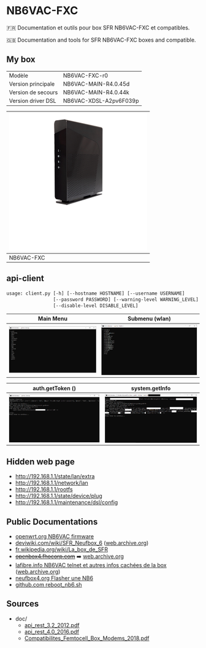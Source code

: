 # NB6VAC-FXC

:fr: Documentation et outils pour box SFR NB6VAC-FXC et compatibles.

:gb: Documentation and tools for SFR NB6VAC-FXC boxes and compatible.


## My box

|  |   |
|-----------------------|------------------------|
| Modèle                | NB6VAC-FXC-r0          |
| Version principale    | NB6VAC-MAIN-R4.0.45d   |
| Version de secours    | NB6VAC-MAIN-R4.0.44k   |
| Version driver DSL    | NB6VAC-XDSL-A2pv6F039p |

| ![home_sb1](img/home_sb1.png) |
|--|
| NB6VAC-FXC |

## api-client
```
usage: client.py [-h] [--hostname HOSTNAME] [--username USERNAME]
                 [--password PASSWORD] [--warning-level WARNING_LEVEL]
                 [--disable-level DISABLE_LEVEL]
```

| Main Menu | Submenu (wlan) |
|--|--|
| ![](img/capture/menu_1.png) | ![](img/capture/menu_2_wlan.png) |

| auth.getToken () | system.getInfo |
|--|--|
| ![](img/capture/auth_getToken.png) | ![](img/capture/system_getInfo.png) |


## Hidden web page

* http://192.168.1.1/state/lan/extra
* http://192.168.1.1/network/lan
* http://192.168.1.1/rootfs
* http://192.168.1.1/state/device/plug
* http://192.168.1.1/maintenance/dsl/config


## Public Documentations

* [openwrt.org NB6VAC firmware](https://forum.openwrt.org/t/install-openwrt-on-nb6-nb6v-sfr/53153/17)
* [deviwiki.com/wiki/SFR_Neufbox_6](https://deviwiki.com/wiki/SFR_Neufbox_6) ([web.archive.org](https://web.archive.org/web/20230131163452/https://deviwiki.com/wiki/SFR_Neufbox_6))
* [fr.wikipedia.org/wiki/La_box_de_SFR](https://fr.wikipedia.org/wiki/La_box_de_SFR)
* ~~[openbox4.fhocorp.com](http://openbox4.fhocorp.com/doc/)~~ ➡️ [web.archive.org](https://web.archive.org/web/20220309022737/http://openbox4.fhocorp.com/doc/)
* [lafibre.info NB6VAC telnet et autres infos cachées de la box](https://lafibre.info/sfr-la-fibre/nb6vac-telnet-et-autres-infos-cachees-de-la-box/) ([web.archive.org](https://web.archive.org/web/20230131164850/https://lafibre.info/sfr-la-fibre/nb6vac-telnet-et-autres-infos-cachees-de-la-box/))
* [neufbox4.org Flasher une NB6](http://web.archive.org/web/20170816192614/https://www.neufbox4.org/wiki/index.php?title=Flasher_une_NB6)
* [github.com reboot_nb6.sh](https://gist.github.com/notFloran/5788412/revisions)

## Sources

* doc/
  * [api_rest_3.2_2012.pdf](https://lafibre.info/images/altice/201207_sfr_api-rest.pdf)
  * [api_rest_4.0_2016.pdf](https://lafibre.info/sfr-les-news/spec-api-rest-box-de-sfr/)
  * [Compatibilites_Femtocell_Box_Modems_2018.pdf](https://cdn.woopic.com/c10f167280f2414abb346a5347e1ecd9/crc-files/content/download/65352/2687033/version/2/file/box_compatible_femtocell.pdf)
 
